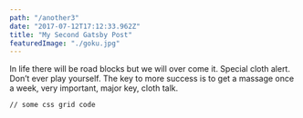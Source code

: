 ```yaml
---
path: "/another3"
date: "2017-07-12T17:12:33.962Z"
title: "My Second Gatsby Post"
featuredImage: "./goku.jpg"
---
```

In life there will be road blocks but we will over come it. Special cloth alert. Don’t ever play yourself. The key to more success is to get a massage once a week, very important, major key, cloth talk.
<pre><code>// some css grid code </code></pre>